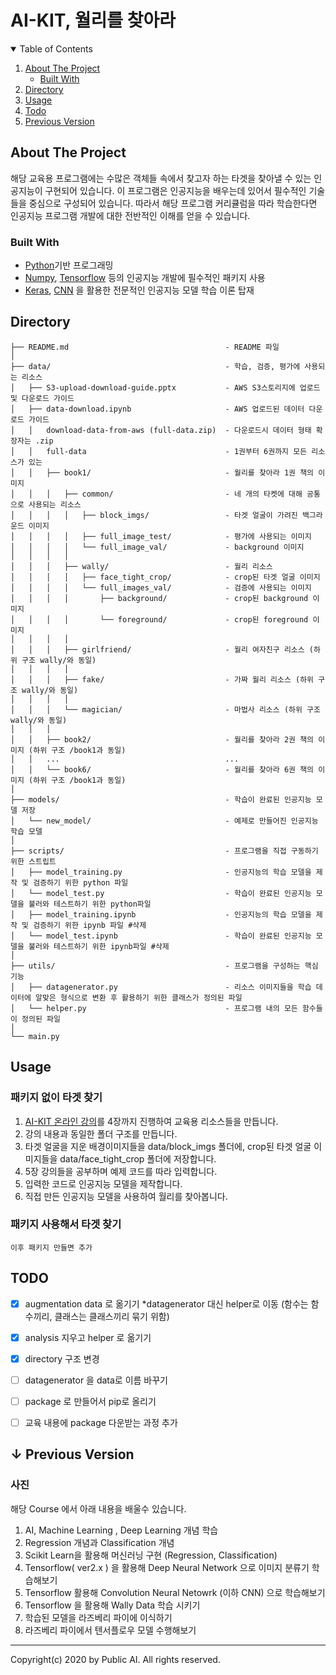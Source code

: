 # AI-KIT, 월리를 찾아라



<details open="open">
  <summary>Table of Contents</summary>
  <ol>
    <li>
      <a href="#about-the-project">About The Project</a>
      <ul>
        <li><a href="#built-with">Built With</a></li>
      </ul>
    </li>
    <li><a href="#directory">Directory</a></li>
    <li><a href="#usage">Usage</a></li>
    <li><a href="#todo">Todo</a></li>
    <li><a href="#previous-version">Previous Version</a></li>
  </ol>
</details>





<!-- ABOUT THE PROJECT -->

## About The Project

해당 교육용 프로그램에는 수많은 객체들 속에서 찾고자 하는 타겟을 찾아낼 수 있는 인공지능이 구현되어 있습니다. 이 프로그램은 인공지능을 배우는데 있어서 필수적인 기술들을 중심으로 구성되어 있습니다. 따라서 해당 프로그램 커리큘럼을 따라 학습한다면 인공지능 프로그램 개발에 대한 전반적인 이해를 얻을 수 있습니다.

<!-- 대표 이미지 추가-->

### Built With

* <a href ='https://www.python.org'>Python</a>기반 프로그래밍
* <a href='https://numpy.org'>Numpy</a>, <a href='https://www.tensorflow.org'>Tensorflow</a> 등의 인공지능 개발에 필수적인 패키지 사용
* <a href='https://keras.io'>Keras</a>, <a href='https://en.wikipedia.org/wiki/CNN'>CNN</a> 을 활용한 전문적인 인공지능 모델 학습 이론 탑재



<a name='directory'><!-- DIRECTORY --></a>

## Directory

```
├── README.md                           		- README 파일
│
├── data/                               		- 학습, 검증, 평가에 사용되는 리소스
│	├── S3-upload-download-guide.pptx			- AWS S3스토리지에 업로드 및 다운로드 가이드
│	├── data-download.ipynb						- AWS 업로드된 데이터 다운로드 가이드
│	│	download-data-from-aws (full-data.zip)	- 다운로드시 데이터 형태 확장자는 .zip
│	│	full-data								- 1권부터 6권까지 모든 리소스가 있는 
│   │   ├── book1/                          	- 월리를 찾아라 1권 책의 이미지
│   │   │   ├── common/                     	- 네 개의 타켓에 대해 공통으로 사용되는 리소스
│   │   │   │   ├── block_imgs/             	- 타겟 얼굴이 가려진 백그라운드 이미지
│   │   │   │   ├── full_image_test/			- 평가에 사용되는 이미지
│   │   │   │   └── full_image_val/	  			- background 이미지
│   │   │   │ 
│   │   │   ├── wally/                      	- 월리 리소스
│   │   │   │   ├── face_tight_crop/			- crop된 타겟 얼굴 이미지
│   │   │   │   └── full_images_val/			- 검증에 사용되는 이미지
│   │   │   │       ├── background/				- crop된 background 이미지
│   │   │   │       └── foreground/				- crop된 foreground 이미지
│   │   │   │
│   │   │   ├── girlfriend/                 	- 월리 여자친구 리소스 (하위 구조 wally/와 동일)
│   │   │   │
│   │   │   ├── fake/                       	- 가짜 월리 리소스 (하위 구조 wally/와 동일)
│   │   │   │
│   │   │   └── magician/                   	- 마법사 리소스 (하위 구조 wally/와 동일)
│   │   │
│   │   ├── book2/                          	- 월리를 찾아라 2권 책의 이미지 (하위 구조 /book1과 동일)
│   │   ...                                   	...
│   │   └── book6/                          	- 월리를 찾아라 6권 책의 이미지 (하위 구조 /book1과 동일)
│ 
├── models/                   					- 학습이 완료된 인공지능 모델 저장
│   └── new_model/                      		- 예제로 만들어진 인공지능 학습 모델
│ 
├── scripts/                 	    			- 프로그램을 직접 구동하기 위한 스트립트
│   ├── model_training.py     					- 인공지능의 학습 모델을 제작 및 검증하기 위한 python 파일
│   └── model_test.py         					- 학습이 완료된 인공지능 모델을 불러와 테스트하기 위한 python파일
│   ├── model_training.ipynb  					- 인공지능의 학습 모델을 제작 및 검증하기 위한 ipynb 파일 #삭제
│   └── model_test.ipynb      					- 학습이 완료된 인공지능 모델을 불러와 테스트하기 위한 ipynb파일 #삭제
│ 
├── utils/                    					- 프로그램을 구성하는 핵심 기능
│   ├── datagenerator.py      					- 리소스 이미지들을 학습 데이터에 알맞은 형식으로 변환 후 활용하기 위한 클래스가 정의된 파일
│   └── helper.py             					- 프로그램 내의 모든 함수들이 정의된 파일
│ 
└── main.py
```



<!-- USAGE -->

## Usage

### 패키지 없이 타겟 찾기

1. <a href='https://studyai.co.kr/courses/ai-kit-영상-강의/'>AI-KIT 온라인 강의</a>를 4장까지 진행하여 교육용 리소스들을 만듭니다.
2. 강의 내용과 동일한 폴더 구조를 만듭니다.
3. 타겟 얼굴을 지운 배경이미지들을 data/block_imgs 폴더에, crop된 타겟 얼굴 이미지들을 data/face_tight_crop 폴더에 저장합니다. 
4. 5장 강의들을 공부하며 예제 코드를 따라 입력합니다.
5. 입력한 코드로 인공지능 모델을 제작합니다.
6. 직접 만든 인공지능 모델을 사용하여 월리를 찾아봅니다.

### 패키지 사용해서 타겟 찾기

```
이후 패키지 만들면 추가
```



<!-- TODO -->

## TODO

- [x] augmentation data 로 옮기기  *datagenerator 대신 helper로 이동 (함수는 함수끼리, 클래스는 클래스끼리 묶기 위함)
- [x] analysis 지우고 helper 로 옮기기 
- [x] directory 구조 변경
- [ ] datagenerator 을 data로 이름 바꾸기
- [ ] package 로 만들어서 pip로 올리기
- [ ] 교육 내용에 package 다운받는 과정 추가



<a name='previous-version'></a>

## ↓ Previous Version

### 사진

해당 Course 에서 아래 내용을 배울수 있습니다. 

1. AI, Machine Learning , Deep Learning 개념 학습 
2. Regression 개념과 Classification 개념 
3. Scikit Learn을 활용해 머신러닝 구현 (Regression, Classification)
4. Tensorflow( ver2.x ) 을 활용해 Deep Neural Network 으로 이미지 분류기 학습해보기 
5. Tensorflow 활용해 Convolution Neural Netowrk (이하 CNN) 으로 학습해보기
6. Tensorflow 을 활용해 Wally Data 학습 시키기
7. 학습된 모델을 라즈베리 파이에 이식하기 
8. 라즈베리 파이에서 텐서플로우 모델 수행해보기





<hr>

Copyright(c) 2020 by Public AI. All rights reserved.